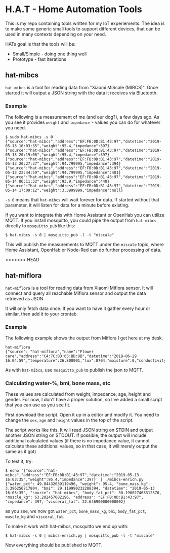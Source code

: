 # H.A.T - Home Automation Tools

This is my repo containing tools written for my IoT experiements. The idea is
to make some generic small tools to support different devices, that can be used
in many contexts depending on your need.

HATs goal is that the tools will be:
 - Small/Simple - doing one thing well
 - Prototype - fast iterations

## hat-mibcs
`hat-mibcs` is a tool for reading data from "Xiaomi MiScale (MIBCS)". Once
started it will output a JSON string with the data it receives via Bluetooth.

### Example
The following is a measurement of me (and our dog?), a few days ago. As you see
it provides `weight` and `impedance` - values you can do for whatever you need.
```
$ sudo hat-mibcs -s 0
{"source":"hat-mibcs","address":"EF:FB:0D:B1:43:97","datetime":"2019-05-13 16:03:35","weight":95.4,"impedance":397}
{"source":"hat-mibcs","address":"EF:FB:0D:B1:43:97","datetime":"2019-05-13 20:19:06","weight":95.4,"impedance":397}
{"source":"hat-mibcs","address":"EF:FB:0D:B1:43:97","datetime":"2019-05-13 20:27:37","weight":94.799995,"impedance":394}
{"source":"hat-mibcs","address":"EF:FB:0D:B1:43:97","datetime":"2019-05-13 22:44:59","weight":94.799995,"impedance":401}
{"source":"hat-mibcs","address":"EF:FB:0D:B1:43:97","datetime":"2019-05-14 06:11:32","weight":93.9,"impedance":440}
{"source":"hat-mibcs","address":"EF:FB:0D:B1:43:97","datetime":"2019-05-14 17:09:12","weight":3.3999999,"impedance":null}
```

  `-s 0` means that `hat-mibcs` will wait forever for data. If started without
  that parameter, it will listen for data for a minute before existing.

If you want to integrate this with Home Assistant or OpenHab you can utilize
MQTT. If you install mosquitto, you could pipe the output from `hat-mibcs`
directly to `mosquitto_pub` like this:
```
$ hat-mibcs -s 0 | mosquitto_pub -l -t "miscale"
```

This will publish the measurements to MQTT under the `miscale` topic, where
Home Assistant, OpenHab or Node-Red can do further processing of data.

<<<<<<< HEAD
## hat-miflora
`hat-miflora` is a tool for reading data from Xiaomi Miflora sensor. It will
connect and query all reachable Miflora sensor and output the data retrieved as
JSON.

It will only fetch data once. If you want to have it gather every hour or
similar, then add it to your crontab.

### Example
The following example shows the output from Miflora I get here at my desk.

```
hat-miflora
{"source": "hat-miflora","name":"Flower care","address":"C4:7C:8D:65:BD:8B","datetime":"2019-06-29 16:04:59","temperature":26.800001,"lux":8704,"moisture":0,"conductivity":0,"battery":99,"version":"3.1.8","serial":"65bd8b14d57490c1192c97a70f398da4"}
```

As with `hat-mibcs`, use `mosquitto_pub` to publish the json to MQTT.

### Calculating water-%, bmi, bone mass, etc

These values are calculated from weight, impedance, age, height and gender. For
now, I don't have a proper solution, so I've added a small script that you can
use as you see fit.

First download the script. Open it up in a editor and modify it. You need to
change the `sex`, `age` and `height` values in the top of the script.

The script works like this. It will read JSON string on STDIN and output
another JSON string on STDOUT. If possible, the output will include additional
calculated values (if there is no impedance value, it cannot calculate these
additional values, so in that case, it will merely output the same as it got)

To test it, try:
```
$ echo '{"source":"hat-mibcs","address":"EF:FB:0D:B1:43:97","datetime":"2019-05-13 16:03:35","weight":95.4,"impedance":397}' | ./mibcs-enrich.py
{"water_pct": 49.84432039119496, "weight": 95.4, "bone_mass_kg": 3.396256717804, "bmi": 29.119990232288394, "datetime": "2019-05-13 16:03:35", "source": "hat-mibcs", "body_fat_pct": 30.190027463312376, "muscle_kg": 63.202457082196, "address": "EF:FB:0D:B1:43:97", "impedance": 397, "visceral_fat": 22.646900000000002}
```

as you see, we now got `water_pct`, `bone_mass_kg`, `bmi`, `body_fat_pct`,
`muscle_kg` and `visceral_fat`.

To make it work with hat-mibcs, mosquitto we end up with:
```
$ hat-mibcs -s 0 | mibcs-enrich.py | mosquitto_pub -l -t "miscale"
```

Now everything should be published to MQTT.
